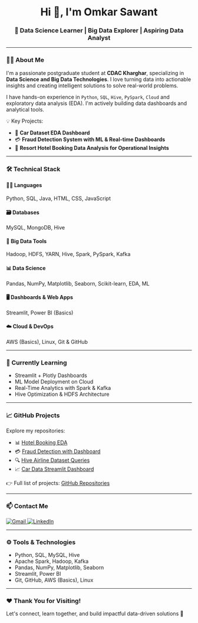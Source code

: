<h1 align="center">Hi 👋, I'm Omkar Sawant</h1>

<h3 align="center">🚀 Data Science Learner | Big Data Explorer | Aspiring Data Analyst</h3>

---

### 👨‍💻 About Me

I'm a passionate postgraduate student at **CDAC Kharghar**, specializing in **Data Science and Big Data Technologies**. I love turning data into actionable insights and creating intelligent solutions to solve real-world problems.

I have hands-on experience in `Python`, `SQL`, `Hive`, `PySpark`, `Cloud` and exploratory data analysis (EDA). I'm actively building data dashboards and analytical tools.

💡 Key Projects:
- 🚗 **Car Dataset EDA Dashboard**
- 💳 **Fraud Detection System with ML & Real-time Dashboards**
- 🏨 **Resort Hotel Booking Data Analysis for Operational Insights**

---

### 🛠️ Technical Stack

#### 👨‍💻 Languages
Python, SQL, Java, HTML, CSS, JavaScript

#### 🗃️ Databases
MySQL, MongoDB, Hive

#### 🚀 Big Data Tools
Hadoop, HDFS, YARN, Hive, Spark, PySpark, Kafka

#### 📊 Data Science
Pandas, NumPy, Matplotlib, Seaborn, Scikit-learn, EDA, ML

#### 🖥️ Dashboards & Web Apps
Streamlit, Power BI (Basics)

#### ☁️ Cloud & DevOps
AWS (Basics), Linux, Git & GitHub

---

### 🌱 Currently Learning

- Streamlit + Plotly Dashboards  
- ML Model Deployment on Cloud  
- Real-Time Analytics with Spark & Kafka  
- Hive Optimization & HDFS Architecture

---

### 📈 GitHub Projects

Explore my repositories:

- 📊 [Hotel Booking EDA](#)
- 💳 [Fraud Detection with Dashboard](#)
- 🔍 [Hive Airline Dataset Queries](#)
- 📈 [Car Data Streamlit Dashboard](#)

👉 Full list of projects: [GitHub Repositories](https://github.com/omeesawant19?tab=repositories)

---

### 📫 Contact Me

<p>
  <a href="omkarsawant32970@gmail.com" target="_blank">
    <img src="https://img.shields.io/badge/Gmail-D14836?style=flat&logo=gmail&logoColor=white" alt="Gmail" />
  </a>
  <a href="https://www.linkedin.com/in/omkar-sawant19-webdeveloper" target="_blank">
    <img src="https://img.shields.io/badge/LinkedIn-0077B5?style=flat&logo=linkedin&logoColor=white" alt="LinkedIn" />
  </a>
</p>

---

### ⚙️ Tools & Technologies

- Python, SQL, MySQL, Hive  
- Apache Spark, Hadoop, Kafka  
- Pandas, NumPy, Matplotlib, Seaborn  
- Streamlit, Power BI  
- Git, GitHub, AWS (Basics), Linux

---

### ❤️ Thank You for Visiting!

Let's connect, learn together, and build impactful data-driven solutions 🚀
